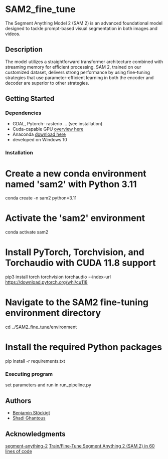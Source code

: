 # SAM2_fine_tune
The Segment Anything Model 2 (SAM 2) is an advanced foundational model designed to tackle prompt-based visual segmentation in both images and videos. 

## Description
The model utilizes a straightforward transformer architecture combined with streaming memory for efficient processing. SAM 2, trained on our customized dataset, delivers strong performance by using fine-tuning strategies that use parameter-efficient learning in both the encoder and decoder are superior to other strategies.

## Getting Started

### Dependencies
* GDAL, Pytorch- rasterio ... (see installation)
* Cuda-capable GPU [overview here](https://developer.nvidia.com/cuda-gpus)
* Anaconda [download here](https://www.anaconda.com/download)
* developed on Windows 10

### Installation
# Create a new conda environment named 'sam2' with Python 3.11
conda create -n sam2 python=3.11

# Activate the 'sam2' environment
conda activate sam2

# Install PyTorch, Torchvision, and Torchaudio with CUDA 11.8 support
pip3 install torch torchvision torchaudio --index-url https://download.pytorch.org/whl/cu118

# Navigate to the SAM2 fine-tuning environment directory
cd ../SAM2_fine_tune/environment

# Install the required Python packages
pip install -r requirements.txt


### Executing program
set parameters and run in run_pipeline.py

## Authors

* [Benjamin Stöckigt](https://github.com/benjaminstoeckigt)
* [Shadi Ghantous](https://github.com/Shadiouss)

## Acknowledgments

[segment-anything-2](https://github.com/facebookresearch/segment-anything-2?tab=readme-ov-file#download-checkpoints)
[Train/Fine-Tune Segment Anything 2 (SAM 2) in 60 lines of code](https://medium.com/@sagieppel/train-fine-tune-segment-anything-2-sam-2-in-60-lines-of-code-928dd29a63b3)


